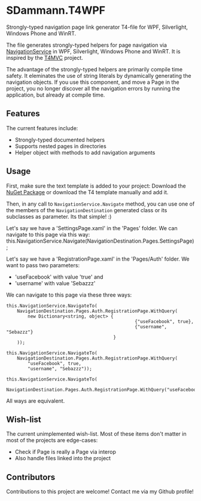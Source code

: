 SDammann.T4WPF
==============

Strongly-typed navigation page link generator T4-file for WPF, Silverlight, Windows Phone and WinRT. 

The file generates strongly-typed helpers for page navigation via [NavigationService](http://msdn.microsoft.com/en-us/library/system.windows.navigation.navigationservice.aspx) in WPF, Silverlight, Windows Phone and WinRT. It is inspired by the [T4MVC](http://t4mvc.codeplex.com/) project.

The advantage of the strongly-typed helpers are primarily compile time safety. It eleminates the use of string literals by dynamically generating the navigation objects. If you use this component, and move a Page in the project, you no longer discover all the navigation errors by running the application, but already at compile time.

## Features
The current features include:
- Strongly-typed documented helpers
- Supports nested pages in directories
- Helper object with methods to add navigation arguments

## Usage
First, make sure the text template is added to your project: Download the [NuGet Package](https://nuget.org/packages/SDammann.T4WPF) or download the T4 template manually and add it.

Then, in any call to `NavigationService.Navigate` method, you can use one of the members of the `NavigationDestination` generated class or its subclasses as parameter. Its that simple! :)

Let's say we have a 'SettingsPage.xaml' in the 'Pages' folder. We can navigate to this page via this way:
    this.NavigationService.Navigate(NavigationDestination.Pages.SettingsPage);

Let's say we have a 'RegistrationPage.xaml' in the 'Pages/Auth' folder. We want to pass two parameters: 
- 'useFacebook' with value 'true' and
- 'username' with value 'Sebazzz'

We can navigate to this page via these three ways:

    this.NavigationService.NavigateTo(
        NavigationDestination.Pages.Auth.RegistrationPage.WithQuery(
            new Dictionary<string, object> {
                                                    {"useFacebook", true},
                                                    {"username", "Sebazzz"}
                                            }
        ));

    this.NavigationService.NavigateTo(
        NavigationDestination.Pages.Auth.RegistrationPage.WithQuery(
            "useFacebook", true,
            "username", "Sebazzz"));

    this.NavigationService.NavigateTo(
        NavigationDestination.Pages.Auth.RegistrationPage.WithQuery("useFacebook=true&username=Sebazzz"));
	
All ways are equivalent.
	
## Wish-list
The current unimplemented wish-list. Most of these items don't matter in most of the projects are edge-cases:
- Check if Page is really a Page via interop
- Also handle files linked into the project

## Contributors
Contributions to this project are welcome! Contact me via my Github profile!